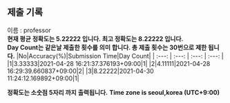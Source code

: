 


  
## 제출 기록  
이름 : professor  
**현재 평균 정확도는 5.22222 입니다. 최고 정확도는 8.22222 입니다.**  
**Day Count는 같은날 제출한 횟수를 의미 합니다. 총 제출 횟수는 30번으로 제한 됩니다.**
|No|Accuracy(%)|Submission Time|Day Count|
| :---: | :---: | :---: | :---: |
|1|3.33333|2021-04-28 16:21:37.376193+09:00|1|
|2|4.11111|2021-04-28 16:29:39.660837+09:00|2|
|3|8.22222|2021-04-30 11:24:12.169892+09:00|1|


**정확도는 소숫점 5자리 까지 출력됩니다.**
**Time zone is seoul,korea (UTC+9:00)**
